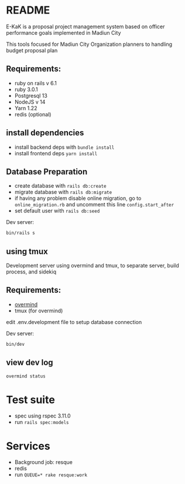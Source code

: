 # README
E-KaK is a proposal project management system based on officer performance goals implemented in Madiun City

This tools focused for Madiun City Organization planners to handling budget proposal plan
## Requirements:
- ruby on rails v 6.1
- ruby 3.0.1
- Postgresql 13
- NodeJS v 14
- Yarn 1.22
- redis (optional)

## install dependencies
- install backend deps with `bundle install`
- install frontend deps `yarn install`

## Database Preparation
- create database with `rails db:create`
- migrate database with `rails db:migrate`
- if having any problem disable online migration, go to `online_migration.rb` and uncomment this line `config.start_after`
- set default user with `rails db:seed`

Dev server:
``` sh
bin/rails s
```

## using tmux
Development server using overmind and tmux, to separate server, build process, and sidekiq

## Requirements:
- [overmind](https://github.com/DarthSim/overmind)
- tmux (for overmind)

edit .env.development file to setup database connection


Dev server:
``` sh
bin/dev
```

## view dev log

``` sh
overmind status
```

# Test suite
- spec using rspec 3.11.0
- run `rails spec:models`

# Services
- Background job: resque
- redis
- run `QUEUE=* rake resque:work`
